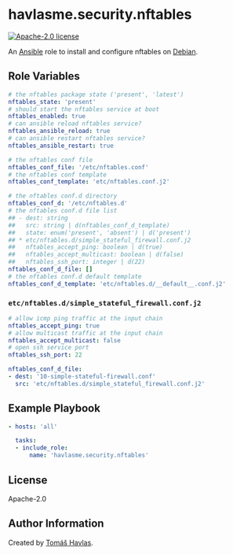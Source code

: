 havlasme.security.nftables
==========================

[![Apache-2.0 license][license-image]][license-link]

An [Ansible](https://www.ansible.com/) role to install and configure nftables on [Debian](https://www.debian.org/).


Role Variables
--------------

```yaml
# the nftables package state ('present', 'latest')
nftables_state: 'present'
# should start the nftables service at boot
nftables_enabled: true
# can ansible reload nftables service?
nftables_ansible_reload: true
# can ansible restart nftables service?
nftables_ansible_restart: true

# the nftables conf file
nftables_conf_file: '/etc/nftables.conf'
# the nftables conf template
nftables_conf_template: 'etc/nftables.conf.j2'

# the nftables conf.d directory
nftables_conf_d: '/etc/nftables.d'
# the nftables conf.d file list
## - dest: string
##   src: string | d(nftables_conf_d_template)
##   state: enum('present', 'absent') | d('present')
## * etc/nftables.d/simple_stateful_firewall.conf.j2
##   nftables_accept_ping: boolean | d(true)
##   nftables_accept_multicast: boolean | d(false)
##   nftables_ssh_port: integer | d(22)
nftables_conf_d_file: []
# the nftables conf.d default template
nftables_conf_d_template: 'etc/nftables.d/__default__.conf.j2'
```

### `etc/nftables.d/simple_stateful_firewall.conf.j2`

```yaml title='etc/nftables.d/simple_stateful_firewall.conf.j2'
# allow icmp ping traffic at the input chain
nftables_accept_ping: true
# allow multicast traffic at the input chain
nftables_accept_multicast: false
# open ssh service port
nftables_ssh_port: 22
```

```yaml
nftables_conf_d_file:
- dest: '10-simple-stateful-firewall.conf'
  src: 'etc/nftables.d/simple_stateful_firewall.conf.j2'
```


Example Playbook
----------------

```yaml title='Minimal'
- hosts: 'all'

  tasks:
  - include_role:
      name: 'havlasme.security.nftables'
```


License
-------

Apache-2.0


Author Information
------------------

Created by [Tomáš Havlas](https://havlas.me/).


[license-image]: https://img.shields.io/badge/license-Apache2.0-blue.svg?style=flat-square
[license-link]: ../../LICENSE
